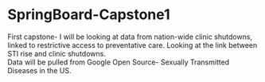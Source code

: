 # SpringBoard-Capstone1
First capstone- I will be looking at data from nation-wide clinic shutdowns, linked to restrictive access to preventative care.
Looking at the link between STI rise and clinic shutdowns.  
Data will be pulled from Google Open Source- Sexually Transmitted Diseases in the US.
